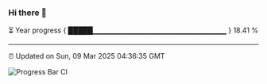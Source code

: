 ### Hi there 👋

⏳ Year progress { █████▁▁▁▁▁▁▁▁▁▁▁▁▁▁▁▁▁▁▁▁▁▁▁▁▁ } 18.41 %

---

⏰ Updated on Sun, 09 Mar 2025 04:36:35 GMT

![Progress Bar CI](https://github.com/IshwaranRudhara/GIT-ACTION/workflows/Progress%20Bar%20CI/badge.svg)

